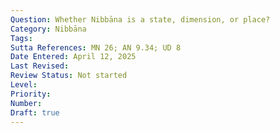 ```yaml
---
Question: Whether Nibbāna is a state, dimension, or place?
Category: Nibbāna
Tags:
Sutta References: MN 26; AN 9.34; UD 8
Date Entered: April 12, 2025
Last Revised:
Review Status: Not started
Level: 
Priority: 
Number: 
Draft: true
---
```

